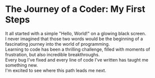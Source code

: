 # The Journey of a Coder: My First Steps

It all started with a simple "Hello, World!" on a glowing black screen.  
I never imagined that those two words would be the beginning of a fascinating journey into the world of programming.  
Learning to code has been a thrilling challenge, filled with moments of frustration, but also incredible breakthroughs.  
Every bug I've fixed and every line of code I've written has taught me something new.  
I'm excited to see where this path leads me next.
